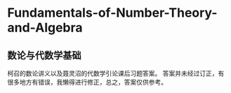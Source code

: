 # Fundamentals-of-Number-Theory-and-Algebra

## 数论与代数学基础

柯召的数论讲义以及聂灵沼的代数学引论课后习题答案。
答案并未经过订正，有很多地方有错误，我懒得进行修正，总之，答案仅供参考。
